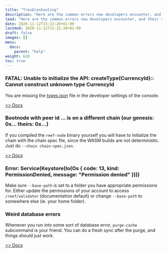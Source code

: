 ```yaml
---
title: "Troubleshooting"
description: "Here are the common errors new developers encounter, and their solutions."
lead: "Here are the common errors new developers encounter, and their solutions."
date: 2020-11-12T15:22:20+01:00
lastmod: 2020-11-12T15:22:20+01:00
draft: false
images: []
menu:
  docs:
    parent: "help"
weight: 620
toc: true
---
```


### FATAL: Unable to initialize the API: createType(CurrencyId):: Cannot construct unknown type CurrencyId
You are missing the [types.json](https://github.com/reef-defi/reef-chain/blob/master/assets/types.json) file in the developer settings of the console.

[>> Docs](/docs/developers/resources/#developer-console)

### Bootnode with peer id ... is on a different chain (our genesis: 0x... theirs: 0x...)
If you compiled the `reef-node` binary yourself you will have to initialize the chain with the chain
spec file, since the WASM builds are not deterministic. Just do `--chain chain-spec.json`.

[>> Docs](/docs/developers/nodes/#start-a-rpc-node)

### Error: Service(Keystore(Io(Os { code: 13, kind: PermissionDenied, message: "Permission denied" })))
Make sure `--base-path` is set to a folder you have appropriate permissions for. Either update the
permissions of your account to access `/reef/validator` (documentation default) or change
`--base-path` to somewhere else (ie. your home folder).

### Weird database errors
Whenever you run into some sort of database error, `purge-cache` subcommand is your friend.
You can do a fresh sync after the purge, and things should just work.

[>> Docs](/docs/developers/resources/#reset-the-local-chain)


